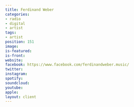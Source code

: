 ```yaml
---
title: Ferdinand Weber
categories:
- radio
- digital
- artist
tags:
- artist
position: 151
image: 
is-featured: 
is-front: 
website: 
facebook: https://www.facebook.com/ferdinandweber.music/
twitter: 
instagram: 
spotify: 
soundcloud: 
youtube: 
apple: 
layout: client
---
```


